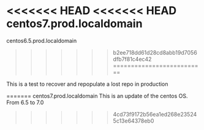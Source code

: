 <<<<<<< HEAD
<<<<<<< HEAD
centos7.prod.localdomain
=======
centos6.5.prod.localdomain
>>>>>>> b2ee718dd61d28cd8abb19d7056dfb7f81c4ec42
==========================

This is a test to recover and repopulate a lost repo in production

=======
centos7.prod.localdomain
This is an update of the centos OS. From 6.5 to 7.0
>>>>>>> 4cd73f9172b56ea1ed268e235245c13e64378eb0
